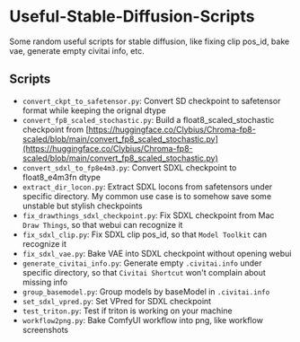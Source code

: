 # Useful-Stable-Diffusion-Scripts

Some random useful scripts for stable diffusion, like fixing clip pos_id, bake vae, generate empty civitai info, etc.

## Scripts

- `convert_ckpt_to_safetensor.py`: Convert SD checkpoint to safetensor format while keeping the orignal dtype
- `convert_fp8_scaled_stochastic.py`: Build a float8_scaled_stochastic checkpoint from [https://huggingface.co/Clybius/Chroma-fp8-scaled/blob/main/convert_fp8_scaled_stochastic.py](https://huggingface.co/Clybius/Chroma-fp8-scaled/blob/main/convert_fp8_scaled_stochastic.py)
- `convert_sdxl_to_fp8e4m3.py`: Convert SDXL checkpoint to float8_e4m3fn dtype
- `extract_dir_locon.py`: Extract SDXL locons from safetensors under specific directory. My common use case is to somehow save some unstable but stylish checkpoints
- `fix_drawthings_sdxl_checkpoint.py`: Fix SDXL checkpoint from Mac `Draw Things`, so that webui can recognize it
- `fix_sdxl_clip.py`: Fix SDXL clip pos_id, so that `Model Toolkit` can recognize it
- `fix_sdxl_vae.py`: Bake VAE into SDXL checkpoint without opening webui
- `generate_civitai_info.py`: Generate empty `.civitai.info` under specific directory, so that `Civitai Shortcut` won't complain about missing info
- `group_basemodel.py`: Group models by baseModel in `.civitai.info`
- `set_sdxl_vpred.py`: Set VPred for SDXL checkpoint
- `test_triton.py`: Test if triton is working on your machine
- `workflow2png.py`: Bake ComfyUI workflow into png, like workflow screenshots
